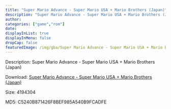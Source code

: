 ```yaml
---
title: "Super Mario Advance - Super Mario USA + Mario Brothers (Japan)"
description: "Super Mario Advance - Super Mario USA + Mario Brothers (Japan)"
author: 
categories: ["game","rom"]
date: 
displayInList: true
displayInMenu: false
dropCap: false
featuredImage: /img/gba/Super Mario Advance - Super Mario USA + Mario Brothers [Japan].jpg
---
```


Description: Super Mario Advance - Super Mario USA + Mario Brothers (Japan)

Download: <a style="text-decoration:underline;" href="https://mega.nz/#!vOYUQaKS!5ciA5qFB3Kllj3QJBULADtljVLumvfciDh8eApUF4Cw" target = "_blank" rel = "nofollow" > Super Mario Advance - Super Mario USA + Mario Brothers (Japan)</a>

Size: 4194304

MD5: C5240B871426F8BEF985A540B9FCADFE

